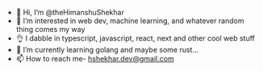 - 👋 Hi, I’m @theHimanshuShekhar
- 👀 I’m interested in web dev, machine learning, and whatever random thing comes my way
- 👌 I dabble in typescript, javascript, react, next and other cool web stuff
- 🌱 I’m currently learning golang and maybe some rust...
- 📫 How to reach me- hshekhar.dev@gmail.com

<!---
theHimanshuShekhar/theHimanshuShekhar is a ✨ special ✨ repository because its `README.md` (this file) appears on your GitHub profile.
You can click the Preview link to take a look at your changes.
--->
